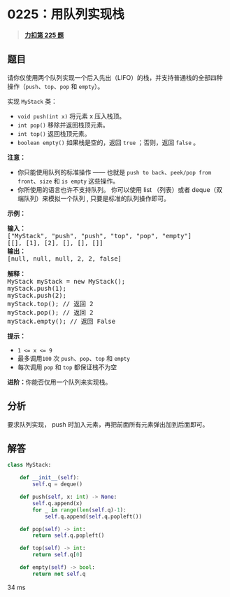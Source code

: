 # 0225：用队列实现栈


> <u>**[力扣第 225 题](https://leetcode.cn/problems/implement-stack-using-queues/)**</u>

## 题目

<p>请你仅使用两个队列实现一个后入先出（LIFO）的栈，并支持普通栈的全部四种操作（<code>push</code>、<code>top</code>、<code>pop</code> 和 <code>empty</code>）。</p>

<p>实现 <code>MyStack</code> 类：</p>

<ul>
<li><code>void push(int x)</code> 将元素 x 压入栈顶。</li>
<li><code>int pop()</code> 移除并返回栈顶元素。</li>
<li><code>int top()</code> 返回栈顶元素。</li>
<li><code>boolean empty()</code> 如果栈是空的，返回 <code>true</code> ；否则，返回 <code>false</code> 。</li>
</ul>



<p><strong>注意：</strong></p>

<ul>
<li>你只能使用队列的标准操作 —— 也就是 <code>push to back</code>、<code>peek/pop from front</code>、<code>size</code> 和 <code>is empty</code> 这些操作。</li>
<li>你所使用的语言也许不支持队列。 你可以使用 list （列表）或者 deque（双端队列）来模拟一个队列 , 只要是标准的队列操作即可。</li>
</ul>



<p><strong>示例：</strong></p>

<pre>
<strong>输入：</strong>
["MyStack", "push", "push", "top", "pop", "empty"]
[[], [1], [2], [], [], []]
<strong>输出：</strong>
[null, null, null, 2, 2, false]

<strong>解释：</strong>
MyStack myStack = new MyStack();
myStack.push(1);
myStack.push(2);
myStack.top(); // 返回 2
myStack.pop(); // 返回 2
myStack.empty(); // 返回 False
</pre>



<p><strong>提示：</strong></p>

<ul>
<li><code>1 &lt;= x &lt;= 9</code></li>
<li>最多调用<code>100</code> 次 <code>push</code>、<code>pop</code>、<code>top</code> 和 <code>empty</code></li>
<li>每次调用 <code>pop</code> 和 <code>top</code> 都保证栈不为空</li>
</ul>



<p><strong>进阶：</strong>你能否仅用一个队列来实现栈。</p>


## 分析


要求队列实现， push 时加入元素，再把前面所有元素弹出加到后面即可。

## 解答

```python
class MyStack:

    def __init__(self):
        self.q = deque()

    def push(self, x: int) -> None:
        self.q.append(x)
        for _ in range(len(self.q)-1):
            self.q.append(self.q.popleft())

    def pop(self) -> int:
        return self.q.popleft()

    def top(self) -> int:
        return self.q[0]

    def empty(self) -> bool:
        return not self.q
```
34 ms
